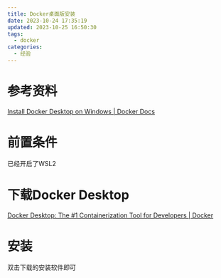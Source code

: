 ```yaml
---
title: Docker桌面版安装
date: 2023-10-24 17:35:19
updated: 2023-10-25 16:50:30
tags:
  - docker
categories:
  - 经验
---
```


# 参考资料

[Install Docker Desktop on Windows | Docker Docs](https://docs.docker.com/desktop/install/windows-install/#wsl-2-backend)

# 前置条件

已经开启了WSL2

# 下载Docker Desktop

[Docker Desktop: The #1 Containerization Tool for Developers | Docker](https://www.docker.com/products/docker-desktop/#wsl-2-backend)

# 安装

双击下载的安装软件即可